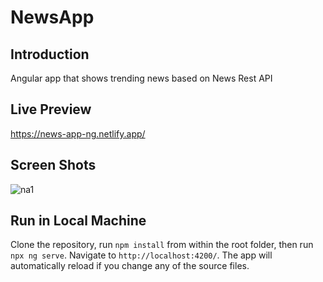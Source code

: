 # NewsApp

## Introduction

Angular app that shows trending news based on News Rest API

## Live Preview

https://news-app-ng.netlify.app/

## Screen Shots

![na1](https://user-images.githubusercontent.com/37735098/204213344-e9dd0a3a-4847-4b2d-b5fe-a569b06ac96f.PNG)

## Run in Local Machine

Clone the repository, run `npm install` from within the root folder, then run  `npx ng serve`. Navigate to `http://localhost:4200/`. The app will automatically reload if you change any of the source files.
